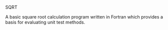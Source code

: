 SQRT

A basic square root calculation program written in Fortran which provides a basis for evaluating unit test methods.

